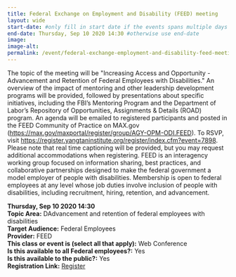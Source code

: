 ```yaml
---
title: Federal Exchange on Employment and Disability (FEED) meeting
layout: wide
start-date: #only fill in start date if the events spans multiple days
end-date: Thursday, Sep 10 2020 14:30 #otherwise use end-date
image:
image-alt: 
permalink: /event/federal-exchange-employment-and-disability-feed-meeting/
---
```


The topic of the meeting will be "Increasing Access and Opportunity - Advancement and Retention of Federal Employees with Disabilities." An overview of the impact of mentoring and other leadership development programs will be provided, followed by presentations about specific initiatives, including the FBI’s Mentoring Program and the Department of Labor’s Repository of Opportunities, Assignments & Details (ROAD) program. An agenda will be emailed to registered participants and posted in the FEED Community of Practice on MAX.gov (https://max.gov/maxportal/register/group/AGY-OPM-ODI.FEED). To RSVP, visit https://register.yangtaninstitute.org/register/index.cfm?event=7898. Please note that real time captioning will be provided, but you may request additional accommodations when registering. FEED is an interagency working group focused on information sharing, best practices, and collaborative partnerships designed to make the federal government a model employer of people with disabilities. Membership is open to federal employees at any level whose job duties involve inclusion of people with disabilities, including recruitment, hiring, retention, and advancement.

**Thursday, Sep 10 2020 14:30**     
**Topic Area:** DAdvancement and retention of federal employees with disabilities  
**Target Audience:** Federal Employees  
**Provider:** FEED    
**This class or event is (select all that apply):** Web Conference  
**Is this available to all Federal employees?:** Yes  
**Is this available to the public?:** Yes  
**Registration Link:** <a href="https://register.yangtaninstitute.org/register/index.cfm?event=7898" aria-label="Event Registration Link (opens in a new window)">Register</a>
